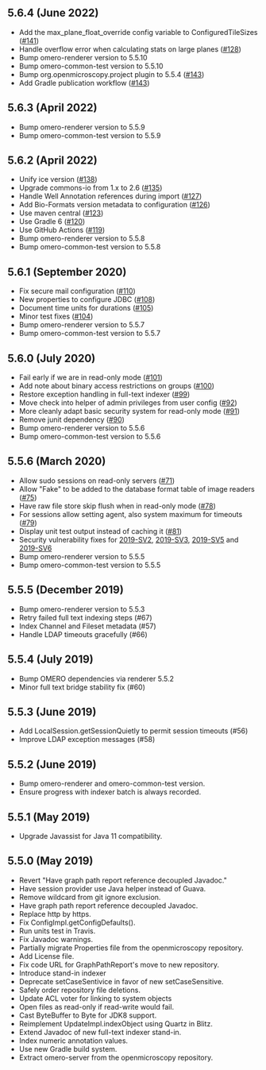 5.6.4 (June 2022)
-----------------

- Add the max_plane_float_override config variable to ConfiguredTileSizes ([#141](https://github.com/ome/omero-server/pull/141))
- Handle overflow error when calculating stats on large planes ([#128](https://github.com/ome/omero-server/pull/128))
- Bump omero-renderer version to 5.5.10
- Bump omero-common-test version to 5.5.10
- Bump org.openmicroscopy.project plugin to 5.5.4 ([#143](https://github.com/ome/omero-server/pull/143))
- Add Gradle publication workflow ([#143](https://github.com/ome/omero-server/pull/143))

5.6.3 (April 2022)
------------------

- Bump omero-renderer version to 5.5.9
- Bump omero-common-test version to 5.5.9

5.6.2 (April 2022)
------------------

- Unify ice version ([#138](https://github.com/ome/omero-server/pull/138))
- Upgrade commons-io from 1.x to 2.6 ([#135](https://github.com/ome/omero-server/pull/135))
- Handle Well Annotation references during import ([#127](https://github.com/ome/omero-server/pull/127))
- Add Bio-Formats version metadata to configuration  ([#126](https://github.com/ome/omero-server/pull/126))
- Use maven central ([#123](https://github.com/ome/omero-server/pull/123))
- Use Gradle 6 ([#120](https://github.com/ome/omero-server/pull/120))
- Use GitHub Actions ([#119](https://github.com/ome/omero-server/pull/119))
- Bump omero-renderer version to 5.5.8
- Bump omero-common-test version to 5.5.8

5.6.1 (September 2020)
----------------------

- Fix secure mail configuration ([#110](https://github.com/ome/omero-server/pull/110))
- New properties to configure JDBC ([#108](https://github.com/ome/omero-server/pull/108))
- Document time units for durations ([#105](https://github.com/ome/omero-server/pull/105))
- Minor test fixes ([#104](https://github.com/ome/omero-server/pull/104))
- Bump omero-renderer version to 5.5.7
- Bump omero-common-test version to 5.5.7

5.6.0 (July 2020)
-----------------

- Fail early if we are in read-only mode ([#101](https://github.com/ome/omero-server/pull/101))
- Add note about binary access restrictions on groups ([#100](https://github.com/ome/omero-server/pull/100))
- Restore exception handling in full-text indexer ([#99](https://github.com/ome/omero-server/pull/99))
- Move check into helper of admin privileges from user config ([#92](https://github.com/ome/omero-server/pull/92))
- More cleanly adapt basic security system for read-only mode ([#91](https://github.com/ome/omero-server/pull/91))
- Remove junit dependency ([#90](https://github.com/ome/omero-server/pull/90))
- Bump omero-renderer version to 5.5.6
- Bump omero-common-test version to 5.5.6


5.5.6 (March 2020)
------------------

- Allow sudo sessions on read-only servers
  ([#71](https://github.com/ome/omero-server/pull/71))
- Allow "Fake" to be added to the database format table of image readers
  ([#75](https://github.com/ome/omero-server/pull/75))
- Have raw file store skip flush when in read-only mode
  ([#78](https://github.com/ome/omero-server/pull/78))
- For sessions allow setting agent, also system maximum for timeouts
  ([#79](https://github.com/ome/omero-server/pull/79))
- Display unit test output instead of caching it
  ([#81](https://github.com/ome/omero-server/pull/81))
- Security vulnerability fixes for
  [2019-SV2](https://www.openmicroscopy.org/security/advisories/2019-SV2-group-permissions/),
  [2019-SV3](https://www.openmicroscopy.org/security/advisories/2019-SV3-user-privacy/),
  [2019-SV5](https://www.openmicroscopy.org/security/advisories/2019-SV5-bypass-filters/) and
  [2019-SV6](https://www.openmicroscopy.org/security/advisories/2019-SV6-group-owner-context/)
- Bump omero-renderer version to 5.5.5
- Bump omero-common-test version to 5.5.5

5.5.5 (December 2019)
---------------------

- Bump omero-renderer version to 5.5.3
- Retry failed full text indexing steps (#67)
- Index Channel and Fileset metadata (#57)
- Handle LDAP timeouts gracefully (#66)

5.5.4 (July 2019)
-----------------

- Bump OMERO dependencies via renderer 5.5.2
- Minor full text bridge stability fix (#60)

5.5.3 (June 2019)
-----------------

- Add LocalSession.getSessionQuietly to permit session timeouts (#56)
- Improve LDAP exception messages (#58)

5.5.2 (June 2019)
-----------------

- Bump omero-renderer and omero-common-test version.
- Ensure progress with indexer batch is always recorded.


5.5.1 (May 2019)
----------------

- Upgrade Javassist for Java 11 compatibility.

5.5.0 (May 2019)
----------------

- Revert "Have graph path report reference decoupled Javadoc."
- Have session provider use Java helper instead of Guava.
- Remove wildcard from git ignore exclusion.
- Have graph path report reference decoupled Javadoc.
- Replace http by https.
- Fix ConfigImpl.getConfigDefaults().
- Run units test in Travis.
- Fix Javadoc warnings.
- Partially migrate Properties file from the openmicroscopy repository.
- Add License file.
- Fix code URL for GraphPathReport's move to new repository.
- Introduce stand-in indexer
- Deprecate setCaseSentivice in favor of new setCaseSensitive.
- Safely order repository file deletions.
- Update ACL voter for linking to system objects
- Open files as read-only if read-write would fail.
- Cast ByteBuffer to Byte for JDK8 support.
- Reimplement UpdateImpl.indexObject using Quartz in Blitz.
- Extend Javadoc of new full-text indexer stand-in.
- Index numeric annotation values.
- Use new Gradle build system.
- Extract omero-server from the openmicroscopy repository.
